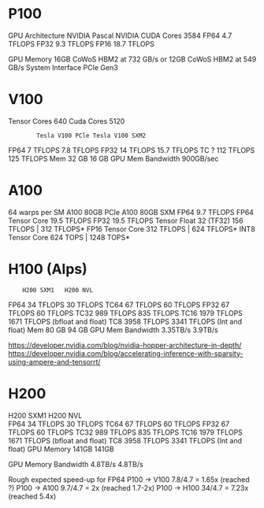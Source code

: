 # P100

GPU Architecture NVIDIA Pascal
NVIDIA CUDA Cores 3584
FP64 		4.7  TFLOPS
FP32 		9.3  TFLOPS
FP16		18.7 TFLOPS

GPU Memory 16GB 
CoWoS  HBM2 at 732 GB/s or 12GB CoWoS HBM2 at 549 GB/s
System Interface PCIe Gen3

# V100 

Tensor Cores 640
Cuda  Cores 5120

			Tesla V100 PCle Tesla V100 SXM2

FP64 			7 TFLOPS 	7.8 TFLOPS
FP32		   14 TFLOPS   15.7 TFLOPS
TC ? 		  112 TFLOPS  125 	TFLOPS
Mem 		   32 GB       16    GB 
GPU Mem Bandwidth 900GB/sec

# A100

64 warps per SM
						A100 80GB PCIe	A100 80GB SXM
FP64					  9.7 	TFLOPS
FP64 Tensor Core		 19.5 	TFLOPS
FP32					 19.5 	TFLOPS
Tensor Float 32 (TF32)	156 	TFLOPS 		| 312 TFLOPS*
FP16 Tensor Core	    312 	TFLOPS 		| 624 TFLOPS*
INT8 Tensor Core		624 	TOPS   		| 1248 TOPS*

# H100 (Alps)

		H200 SXM1 	H200 NVL 
FP64 	34 TFLOPS 	30 TFLOPS
TC64 	67 TFLOPS 	60 TFLOPS
FP32 	67 TFLOPS 	60 TFLOPS
TC32   989 TFLOPS  835 TFLOPS
TC16  1979 TFLOPS 1671 TFLOPS (bfloat and float)
TC8   3958 TFLOPS 3341 TFLOPS (Int and float)
Mem     80 GB 		94 GB
GPU Mem Bandwidth 3.35TB/s 3.9TB/s

https://developer.nvidia.com/blog/nvidia-hopper-architecture-in-depth/
https://developer.nvidia.com/blog/accelerating-inference-with-sparsity-using-ampere-and-tensorrt/

# H200

H200 	SXM1 		H200 NVL		
FP64 	34 TFLOPS 	30 TFLOPS
TC64 	67 TFLOPS 	60 TFLOPS
FP32 	67 TFLOPS 	60 TFLOPS
TC32   989 TFLOPS  835 TFLOPS
TC16  1979 TFLOPS 1671 TFLOPS (bfloat and float)
TC8   3958 TFLOPS 3341 TFLOPS (Int and float)
GPU Memory 141GB 141GB

GPU Memory Bandwidth 4.8TB/s 4.8TB/s

Rough expected speed-up for FP64
P100 -> V100  7.8/4.7 = 1.65x (reached ?)
P100 -> A100  9.7/4.7 = 2x 	  (reached 1.7-2x)
P100 -> H100  34/4.7  = 7.23x (reached 5.4x)

